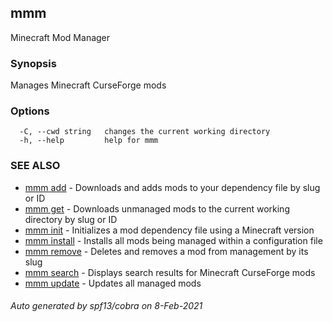 ## mmm

Minecraft Mod Manager

### Synopsis

Manages Minecraft CurseForge mods

### Options

```
  -C, --cwd string   changes the current working directory
  -h, --help         help for mmm
```

### SEE ALSO

* [mmm add](mmm_add.md)	 - Downloads and adds mods to your dependency file by slug or ID
* [mmm get](mmm_get.md)	 - Downloads unmanaged mods to the current working directory by slug or ID
* [mmm init](mmm_init.md)	 - Initializes a mod dependency file using a Minecraft version
* [mmm install](mmm_install.md)	 - Installs all mods being managed within a configuration file
* [mmm remove](mmm_remove.md)	 - Deletes and removes a mod from management by its slug
* [mmm search](mmm_search.md)	 - Displays search results for Minecraft CurseForge mods
* [mmm update](mmm_update.md)	 - Updates all managed mods

###### Auto generated by spf13/cobra on 8-Feb-2021
